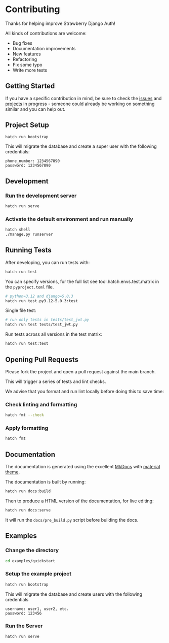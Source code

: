 <!-- shameless copy from graphene-django CONTRIBUTING file -->

# Contributing

Thanks for helping improve Strawberry Django Auth!

All kinds of contributions are welcome:

- Bug fixes
- Documentation improvements
- New features
- Refactoring
- Fix some typo
- Write more tests

## Getting Started

If you have a specific contribution in mind, be sure to check the [issues](https://github.com/nrbnlulu/strawberry-django-auth/issues) and [projects](https://github.com/nrbnlulu/strawberry-django-auth/projects) in progress - someone could already be working on something similar and you can help out.

## Project Setup

```bash
hatch run bootstrap
```

This will migrate the database and create a super user with the following credentials:
```
phone_number: 1234567890
password: 1234567890
```

## Development

### Run the development server

```bash
hatch run serve
```

### Activate the default environment and run manually

```bash
hatch shell
./manage.py runserver
```


## Running Tests

After developing, you can run tests with:

```bash
hatch run test
```

You can specify versions, for the full list see tool.hatch.envs.test.matrix in the `pyproject.toml`  file.

```bash
# python=3.12 and django=5.0.3
hatch run test.py3.12-5.0.3:test
```

Single file test:

```bash
# run only tests in tests/test_jwt.py
hatch run test tests/test_jwt.py
```

Run tests across all versions in the test matrix:

```bash
hatch run test:test
```

## Opening Pull Requests

Please fork the project and open a pull request against the main branch.

This will trigger a series of tests and lint checks.

We advise that you format and run lint locally before doing this to save time:

### Check linting and formatting

```bash
hatch fmt --check
```

### Apply formatting

```bash
hatch fmt
```

## Documentation

The documentation is generated using the excellent [MkDocs](https://www.mkdocs.org/) with [material theme](https://squidfunk.github.io/mkdocs-material/).

The documentation is built by running:

```bash
hatch run docs:build
```

Then to produce a HTML version of the documentation, for live editing:

```bash
hatch run docs:serve
```

It will run the `docs/pre_build.py` script before building the docs.

## Examples

### Change the directory

```bash
cd examples/quickstart
```

### Setup the example project

```bash
hatch run bootstrap
```

This will migrate the database and create users with the following credentials
```
username: user1, user2, etc.
password: 123456
```

### Run the Server

```bash
hatch run serve
```